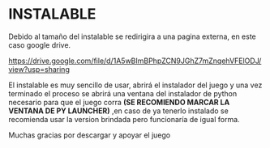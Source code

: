 # INSTALABLE

Debido al tamaño del instalable se redirigira a una pagina externa, en este caso google drive.

https://drive.google.com/file/d/1A5wBImBPhpZCN9JGhZ7mZnqehVFElODJ/view?usp=sharing


El instalable es muy sencillo de usar, abrirá el instalador del juego y una vez terminado el proceso se abrirá una ventana del instalador de python necesario para que el juego corra **(SE RECOMIENDO MARCAR LA VENTANA DE PY LAUNCHER)** ,en caso de ya tenerlo instalado se recomienda usar la version brindada pero funcionaría de igual forma.

Muchas gracias por descargar y apoyar el juego
